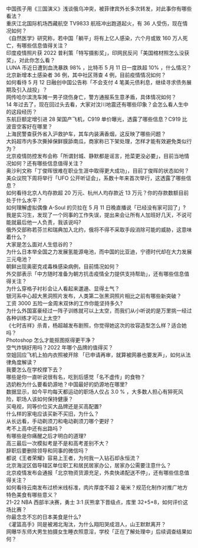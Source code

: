 中国孩子用《三国演义》浅谈俄乌冲突，被菲律宾外长多次转发，对此事你有哪些看法？  
重庆江北国际机场西藏航空 TV9833 航班冲出跑道起火，有 36 人受伤，现在情况如何？  
《自然医学》研究称，若中国「躺平」将有上亿人感染，六个月或致 160 万人死亡，有哪些信息值得关注？  
印度疫情照片获 2022 普利策「特写摄影奖」，印网民反问「美国棺材照怎么没获奖」，对此你怎么看？  
LUNA 币近日遭到血洗暴跌 98% ，比特币 5 月 11 日一度跌超 10% ，什么情况？  
北京新增本土感染者 36 例，其中社区筛查 4 例，目前疫情情况如何？  
如何看待 5 月 12 日融创中国公告称「不会支付 4 笔美元债利息，继续寻求债务展期及引入战投」？  
网传哈尔滨洗车摊一男子烧伤身亡，警方通报系生意矛盾，具体情况如何？  
14 年过去了，现在回过头去看，大家对汶川地震还有哪些印象？会怎么看人生中的这段经历？  
东航巨额定增引进 28 架国产飞机，C919 单价曝光，透露了哪些信息？C919 比波音空客好在哪里？  
上海民警查获外省入沪救护车，其车内装满香烟，这反映了哪些问题？  
大妈超市内多次撕掉保鲜膜舔南瓜，商家称已下架处理，怎样才能有效避免类似行为？  
北京疫情防控发布会称「所谓封城、静默都是谣言，抢菜更没必要」，目前当地情况如何？还有哪些信息值得关注？  
奥沙利文称「丁俊晖很难在职业生涯中取得更大成功」，目前丁俊晖的状态如何？  
美众议院下周将举行「UFO 公开听证会」，系数十年来首次举行，这透露了哪些信息？  
如何看待北京人均存款超 20 万元、杭州人均存款近 13 万元？你的存款数额目前处于什么水平？  
如何理解虚拟偶像 A-Soul 的贝拉在 5 月 11 日晚直播说「已经没有家可回了」?  
我是实习生，发现了一个同事的工作失误，提出来会让所有人加班好几天，不说可能就最后他一人负责，我该说吗?  
俄外交部称若芬兰和瑞典加入北约，俄将不得不采取手段消除可能的威胁，这意味着什么？  
大家是怎么面对人生低谷的？  
为什么日本举全国之力发展氢能源电池，而中国的比亚迪，宁德时代却在大力发展三元电池？  
朝鲜出现奥密克戎毒株感染病例，目前情况如何？  
外交部表示「中方随时准备为朝方抗击疫情全力提供支持帮助」，还有哪些信息值得关注？  
为什么穿格子衬衫会让人看起来邋遢、显得土气？  
银河系中心超大黑洞照片发布，人类第二张黑洞照片相比之前有哪些新突破？  
工资 3000 五险一金周末双休的工作你能坚持多久?  
为什么外国富豪经过一阵子训练就可以上太空，而我们从小听说的是万里挑一经过各种训练才可以上太空?  
《七时吉祥》杀青，杨超越发布剧照，你觉得她这次的妆容造型怎么样？适合她吗？  
Photoshop 怎么才能抠图抠得更干净？  
空气炸锅好用吗？2022 年哪个品牌的值得买？  
空姐回应飞机上拍内衣照被开除 「已申请再审，就算被网暴也要发声」，如何从法律角度解读？  
我要怎么在学校撑下去？  
哪些是你一直听说很有名，吃到后感觉「名不虚传」的食物？  
选奶粉为什么要看奶源地？中国最好的奶源地在哪里?  
数据显示，如今平均每天都运动的职场人仅占 3.0 % ，大多数人担心有猝死风险，职场人该如何保持健康？  
买电视，同等价位买大品牌还是买高配置?  
什么样的家电应该买新不买旧，为什么？  
从长远看，手动剃须刀和电动剃须刀哪个更好？  
考不上高中还有出路吗？  
有哪些是你痛醒之后才明白的道理?  
高三最后一次模拟考是不是和高考差别不大？  
辞职后要删除领导和同事的微信吗？  
都说《王者荣耀》容易上王者，为何我一入钻石却永恒流？  
北京海淀区倡导辖区单位职工和居民居家办公，居家办公需要注意什么？  
北京疫情发布会通报「北京物资货源充足，外卖快递配送不停」，还有哪些信息值得关注？  
如何看待云南发布过桥米线标准，肉片厚度不超 2 毫米？规范化制作对推广地方特色美食有哪些意义？  
21-22 NBA 西部半决赛，勇士 3:1 灰熊拿下晋级点，库里 32+5+8，如何评价这场比赛？  
你最念念不忘的日本美食是什么?  
《灌篮高手》同是被湘北淘汰，为什么翔阳哭成泪人，山王默默离开？  
网曝华东师大男生拍摄女生睡衣照意淫，学校「正在了解处理中」后续调查结果如何？  
